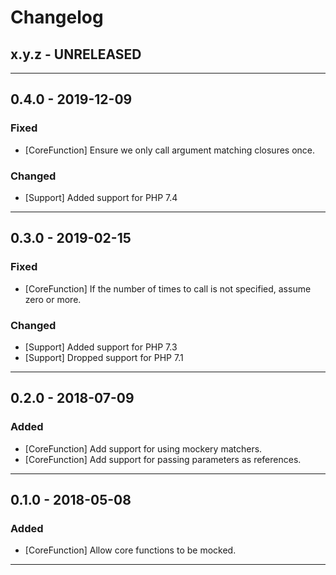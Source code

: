 Changelog
=========

## x.y.z - UNRELEASED

--------

## 0.4.0 - 2019-12-09

### Fixed

* [CoreFunction] Ensure we only call argument matching closures once.

### Changed

* [Support] Added support for PHP 7.4

--------

## 0.3.0 - 2019-02-15

### Fixed

* [CoreFunction] If the number of times to call is not specified, assume zero or more.

### Changed

* [Support] Added support for PHP 7.3
* [Support] Dropped support for PHP 7.1

--------

## 0.2.0 - 2018-07-09

### Added

* [CoreFunction] Add support for using mockery matchers.
* [CoreFunction] Add support for passing parameters as references.

--------

## 0.1.0 - 2018-05-08

### Added

* [CoreFunction] Allow core functions to be mocked.

--------
